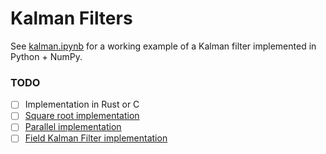 # Kalman Filters

See [kalman.ipynb](./kalman.ipynb) for a working example of a Kalman filter implemented in Python + NumPy.

### TODO
- [ ] Implementation in Rust or C
- [ ] [Square root implementation](https://en.wikipedia.org/wiki/Kalman_filter#Square_root_form)
- [ ] [Parallel implementation](https://en.wikipedia.org/wiki/Kalman_filter#Parallel_form)
- [ ] [Field Kalman Filter implementation](https://www.researchgate.net/publication/312029167_Field_Kalman_Filter_and_its_approximation)